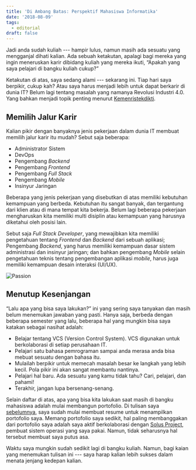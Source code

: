 ```yaml
---
title: 'Di Ambang Batas: Perspektif Mahasiswa Informatika'
date: '2018-08-09'
tags:
  - editorial
draft: false
---
```

Jadi anda sudah kuliah --- hampir lulus, namun masih ada sesuatu yang mengganjal dihati kalian. Ada sebuah ketakutan, apalagi bagi mereka yang ingin meneruskan karir dibidang kuliah yang mereka ikuti, “Apakah yang saya pelajari di bangku kuliah cukup?”

Ketakutan di atas, saya sedang alami --- sekarang ini. Tiap hari saya berpikir, cukup kah? Atau saya harus menjadi lebih untuk dapat berkarir di dunia IT? Belum lagi tentang masalah yang namanya Revolusi Industri 4.0. Yang bahkan menjadi topik penting menurut [Kemenristekdikti](https://www.ristekdikti.go.id/pengembangan-iptek-dan-pendidikan-tinggi-di-era-revolusi-industri-4-0/).

## Memilih Jalur Karir

Kalian pikir dengan banyaknya jenis pekerjaan dalam dunia IT membuat memilih jalur karir itu mudah? Sebut saja beberapa:

- Administrator Sistem
- DevOps
- Pengembang *Backend*
- Pengembang *Frontend*
- Pengembang *Full Stack*
- Pengembang *Mobile*
- Insinyur Jaringan

Beberapa yang jenis pekerjaan yang disebutkan di atas memiliki kebutuhan kemampuan yang berbeda. Kebutuhan itu sangat banyak, dan tergantung dari klien atau di mana tempat kita bekerja. Belum lagi beberapa pekerjaan mengharuskan kita memiliki multi disiplin atau kemampuan yang harusnya diketahui oleh posisi lain.

Sebut saja *Full Stack Developer*, yang mewajibkan kita memiliki pengetahuan tentang *Frontend* dan *Backend* dari sebuah aplikasi; Pengembang *Backend*, yang harus memiliki kemampuan dasar sistem administrasi dan insinyur jaringan; dan bahkan pengembang *Mobile* selain pengetahuan teknis tentang pengembangan aplikasi *mobile*, harus juga memiliki kemampuan desain interaksi (UI/UX).

![Passion](https://source.unsplash.com/TamMbr4okv4/720x405)

## Menutup Kesenjangan

“Lalu apa yang bisa saya lakukan?” ini yang sering saya tanyakan dan masih belum menemukan jawaban yang pasti. Hanya saja, berbeda dengan beberapa semester yang lalu, beberapa hal yang mungkin bisa saya katakan sebagai nasihat adalah:

- Belajar tentang VCS (Version Control System). VCS digunakan untuk berkolaborasi di setiap perusahaan IT.
- Pelajari satu bahasa pemrograman sampai anda merasa anda bisa mebuat sesuatu dengan bahasa itu.
- Mulailah berpikir untuk memecah masalah besar ke langkah yang lebih kecil. Pola pikir ini akan sangat membantu nantinya.
- Pelajari hal baru. Ada sesuatu yang kamu tidak tahu? Cari, pelajari, dan pahami!
- Terakhir, jangan lupa bersenang-senang.

Selain daftar di atas, apa yang bisa kita lakukan saat masih di bangku mahasiswa adalah mulai membangun portofolio. Di tulisan saya [sebelumnya](https://yurizal-san.com/blog/kenapa-membuat-r%C3%A9sum%C3%A9-dengan-latex/), saya sudah mulai membuat resume untuk menampilkan portofolio saya. Memang portofolio saya sedikit, hal paling membanggakan dari portofolio saya adalah saya aktif berkolaborasi dengan [Solus Project](https://yurizal-san.com/blog/solus-project-sebuah-pengalaman/), pembuat sistem operasi yang saya pakai. Namun, tidak seharusnya hal tersebut membuat saya putus asa.

Waktu saya mungkin sudah sedikit lagi di bangku kuliah. Namun, bagi kaian yang menemukan tulisan ini --- saya harap kalian lebih sukses dalam menata jenjang kedepan kalian.

